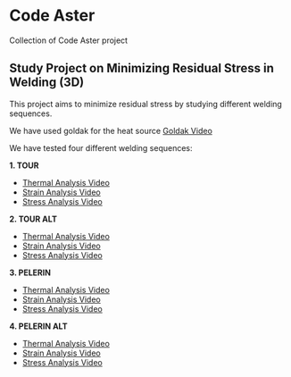# Code Aster
Collection of Code Aster project

## Study Project on Minimizing Residual Stress in Welding (3D)

This project aims to minimize residual stress by studying different welding sequences. 

We have used goldak for the heat source
[Goldak Video](https://www.youtube.com/shorts/sz5DaXmiYOw)

We have tested four different welding sequences:

**1. TOUR**
 - [Thermal Analysis Video](https://www.youtube.com/watch?v=_wKWQ62V3uM)
 - [Strain Analysis Video](https://www.youtube.com/watch?v=6mDHpyxyORA)
 - [Stress Analysis Video](https://www.youtube.com/watch?v=pjQr67KA4t4)

**2. TOUR ALT**
 - [Thermal Analysis Video](https://www.youtube.com/watch?v=Fs-gG7ibl5c)
 - [Strain Analysis Video](https://www.youtube.com/watch?v=w5WVlOshtno)
 - [Stress Analysis Video](https://www.youtube.com/watch?v=-Qk26xEukGE)

**3. PELERIN**
 - [Thermal Analysis Video](https://www.youtube.com/watch?v=fqzdj_bIFkE)
 - [Strain Analysis Video](https://www.youtube.com/watch?v=820tAPJGED4)
 - [Stress Analysis Video](https://www.youtube.com/watch?v=1fVS58XEzYo)

**4. PELERIN ALT**
 - [Thermal Analysis Video](https://www.youtube.com/watch?v=F-1UKGxdmNA)
 - [Strain Analysis Video](https://www.youtube.com/watch?v=d8dSUvung2I)
 - [Stress Analysis Video](https://www.youtube.com/watch?v=hRDoKJAD-Po)



